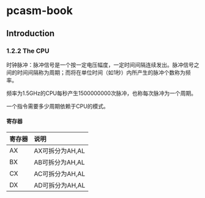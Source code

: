 # pcasm-book
## Introduction
### 1.2.2 The CPU
时钟脉冲：脉冲信号是一个按一定电压幅度，一定时间间隔连续发出。脉冲信号之间的时间间隔称为周期；而将在单位时间（如1秒）内所产生的脉冲个数称为频率。

频率为1.5GHz的CPU每秒产生1500000000次脉冲，也称每次脉冲为一个周期。

一个指令需要多少周期依赖于CPU的模式。

#### 寄存器
寄存器 | 说明
:----|:----
AX | AX可拆分为AH,AL
BX | AB可拆分为AH,AL
CX | AC可拆分为AH,AL
DX | AD可拆分为AH,AL


